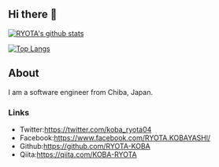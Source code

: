 ## Hi there 👋

[![RYOTA's github stats](https://github-readme-stats.vercel.app/api?username=RYOTA-KOBA&count_private=true&show_icons=true)](https://github.com/anuraghazra/github-readme-stats)  

[![Top Langs](https://github-readme-stats.vercel.app/api/top-langs/?username=RYOTA-KOBA)](https://github.com/anuraghazra/github-readme-stats)

## About 
I am a software engineer from Chiba, Japan.

### Links

- Twitter:https://twitter.com/koba_ryota04
- Facebook:https://www.facebook.com/RYOTA.KOBAYASHl/
- Github:https://github.com/RYOTA-KOBA
- Qiita:https://qiita.com/KOBA-RYOTA
